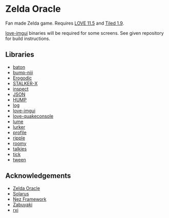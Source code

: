 # Zelda Oracle

Fan made Zelda game.
Requires [LOVE 11.5](https://love2d.org/) and [Tiled 1.9](https://thorbjorn.itch.io/tiled).   

[love-imgui](https://github.com/MikuAuahDark/love-imgui) binaries will be required for some screens. See given repository for build instructions.
## Libraries
- [baton](https://github.com/tesselode/baton)
- [bump-niji](https://github.com/oniietzschan/bump-niji)
- [Erogodic](https://github.com/oniietzschan/erogodic)
- [STALKER-X](https://github.com/a327ex/STALKER-X)
- [inspect](http://github.com/kikito/inspect.lua)
- [JSON](https://github.com/rxi/json.lua)
- [HUMP](https://github.com/vrld/hump)
- [log](https://github.com/rxi/log.lua)
- [love-imgui](https://github.com/MikuAuahDark/love-imgui)
- [love-quakeconsole](https://github.com/pfirsich/love-quakeconsole)
- [lume](https://github.com/rxi/lume/)
- [lurker](https://github.com/rxi/lurker)
- [profile](https://github.com/2dengine/profile.lua)
- [ripple](https://github.com/tesselode/ripple)
- [roomy](https://github.com/tesselode/roomy)
- [talkies](https://github.com/tanema/talkies)
- [tick](https://github.com/bjornbytes/tick)
- [tween](https://github.com/kikito/tween.lua)


## Acknowledgements  
- [Zelda Oracle](https://github.com/trigger-segfault/ZeldaOracle)
- [Solarus](https://gitlab.com/solarus-games/solarus)
- [Nez Framework](https://github.com/prime31/Nez)
- [Zabuyaki](https://github.com/thomasgoldstein/zabuyaki)
- [rxi](https://github.com/rxi)